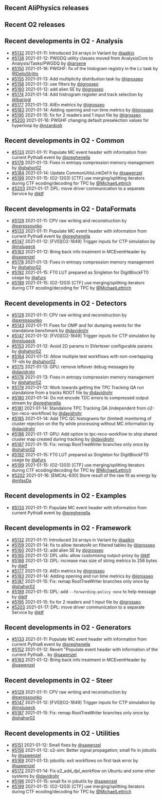 ## Recent AliPhysics releases
## Recent O2 releases
## Recent developments in O2 - Analysis
- [#5132](https://github.com/AliceO2Group/AliceO2/pull/5132) 2021-01-11: Introduced 2d arrays in Variant by [@aalkin](https://github.com/aalkin)
- [#5138](https://github.com/AliceO2Group/AliceO2/pull/5138) 2021-01-12: PWGDQ utility classes moved from AnalysisCore to Analysis/Tasks/PWGDQ by [@iarsene](https://github.com/iarsene)
- [#5150](https://github.com/AliceO2Group/AliceO2/pull/5150) 2021-01-16: PWGHF: fix of the histogram registry in the Lc task by [@DelloStritto](https://github.com/DelloStritto)
- [#5155](https://github.com/AliceO2Group/AliceO2/pull/5155) 2021-01-13: Add multiplicity distribution task by [@jgrosseo](https://github.com/jgrosseo)
- [#5158](https://github.com/AliceO2Group/AliceO2/pull/5158) 2021-01-13: use filters by [@jgrosseo](https://github.com/jgrosseo)
- [#5160](https://github.com/AliceO2Group/AliceO2/pull/5160) 2021-01-12: add alien SE by [@jgrosseo](https://github.com/jgrosseo)
- [#5174](https://github.com/AliceO2Group/AliceO2/pull/5174) 2021-01-14: Add histrogram register and track selection by [@lbariogl](https://github.com/lbariogl)
- [#5177](https://github.com/AliceO2Group/AliceO2/pull/5177) 2021-01-13: AliEn metrics by [@jgrosseo](https://github.com/jgrosseo)
- [#5183](https://github.com/AliceO2Group/AliceO2/pull/5183) 2021-01-14: Adding opening and run time metrics by [@jgrosseo](https://github.com/jgrosseo)
- [#5195](https://github.com/AliceO2Group/AliceO2/pull/5195) 2021-01-15: fix for 2 readers and 1 input file by [@jgrosseo](https://github.com/jgrosseo)
- [#5200](https://github.com/AliceO2Group/AliceO2/pull/5200) 2021-01-16: PWGHF changing default preselection values for hyperloop by [@nzardosh](https://github.com/nzardosh)
## Recent developments in O2 - Common
- [#5133](https://github.com/AliceO2Group/AliceO2/pull/5133) 2021-01-11: Populate MC event header with information from current Pythia8 event by [@preghenella](https://github.com/preghenella)
- [#5178](https://github.com/AliceO2Group/AliceO2/pull/5178) 2021-01-13: Fixes in entropy compression memory management by [@shahor02](https://github.com/shahor02)
- [#5184](https://github.com/AliceO2Group/AliceO2/pull/5184) 2021-01-14: Update CommonUtilsLinkDef.h by [@sawenzel](https://github.com/sawenzel)
- [#5199](https://github.com/AliceO2Group/AliceO2/pull/5199) 2021-01-15: (O2-1203) [CTF] use merging/splitting iterators during CTF ecoding/decoding for TPC   by [@MichaelLettrich](https://github.com/MichaelLettrich)
- [#5203](https://github.com/AliceO2Group/AliceO2/pull/5203) 2021-01-17: DPL: move driver communication to a separate Service by [@ktf](https://github.com/ktf)
## Recent developments in O2 - DataFormats
- [#5129](https://github.com/AliceO2Group/AliceO2/pull/5129) 2021-01-11: CPV raw writing and reconstruction by [@peressounko](https://github.com/peressounko)
- [#5133](https://github.com/AliceO2Group/AliceO2/pull/5133) 2021-01-11: Populate MC event header with information from current Pythia8 event by [@preghenella](https://github.com/preghenella)
- [#5147](https://github.com/AliceO2Group/AliceO2/pull/5147) 2021-01-12: [FV0][O2-1849] Trigger inputs for CTP simulation by [@mslupeck](https://github.com/mslupeck)
- [#5163](https://github.com/AliceO2Group/AliceO2/pull/5163) 2021-01-12: Bring back info treatment in MCEventHeader by [@sawenzel](https://github.com/sawenzel)
- [#5178](https://github.com/AliceO2Group/AliceO2/pull/5178) 2021-01-13: Fixes in entropy compression memory management by [@shahor02](https://github.com/shahor02)
- [#5192](https://github.com/AliceO2Group/AliceO2/pull/5192) 2021-01-15: FT0 LUT prepared as Singleton for DigitBlockFT0 usage by [@afurs](https://github.com/afurs)
- [#5199](https://github.com/AliceO2Group/AliceO2/pull/5199) 2021-01-15: (O2-1203) [CTF] use merging/splitting iterators during CTF ecoding/decoding for TPC   by [@MichaelLettrich](https://github.com/MichaelLettrich)
## Recent developments in O2 - Detectors
- [#5129](https://github.com/AliceO2Group/AliceO2/pull/5129) 2021-01-11: CPV raw writing and reconstruction by [@peressounko](https://github.com/peressounko)
- [#5143](https://github.com/AliceO2Group/AliceO2/pull/5143) 2021-01-11: Fixes for OMP and for dumping events for the standalone benchmark by [@davidrohr](https://github.com/davidrohr)
- [#5147](https://github.com/AliceO2Group/AliceO2/pull/5147) 2021-01-12: [FV0][O2-1849] Trigger inputs for CTP simulation by [@mslupeck](https://github.com/mslupeck)
- [#5153](https://github.com/AliceO2Group/AliceO2/pull/5153) 2021-01-12: Avoid 2D params in SVertexer configurable params by [@shahor02](https://github.com/shahor02)
- [#5164](https://github.com/AliceO2Group/AliceO2/pull/5164) 2021-01-13: Allow multiple test workflows with non-overlapping TF-ids by [@shahor02](https://github.com/shahor02)
- [#5175](https://github.com/AliceO2Group/AliceO2/pull/5175) 2021-01-13: GPU: remove leftover debug messages by [@davidrohr](https://github.com/davidrohr)
- [#5178](https://github.com/AliceO2Group/AliceO2/pull/5178) 2021-01-13: Fixes in entropy compression memory management by [@shahor02](https://github.com/shahor02)
- [#5179](https://github.com/AliceO2Group/AliceO2/pull/5179) 2021-01-13: Work towards getting the TPC Tracking QA run standalone from a tracks ROOT file by [@davidrohr](https://github.com/davidrohr)
- [#5180](https://github.com/AliceO2Group/AliceO2/pull/5180) 2021-01-14: Do not encode TDC errors to compressed output stream by [@preghenella](https://github.com/preghenella)
- [#5181](https://github.com/AliceO2Group/AliceO2/pull/5181) 2021-01-14: Standalone TPC Tracking QA (independent from o2-tpc-reco-workflow) by [@davidrohr](https://github.com/davidrohr)
- [#5185](https://github.com/AliceO2Group/AliceO2/pull/5185) 2021-01-14: Add TPC QC histograms for (limited) monitoring of cluster rejection on the fly while processing without MC information by [@davidrohr](https://github.com/davidrohr)
- [#5186](https://github.com/AliceO2Group/AliceO2/pull/5186) 2021-01-17: GPU: Add option to tpc-reco-workflow to ship shared cluster map created during tracking by [@davidrohr](https://github.com/davidrohr)
- [#5187](https://github.com/AliceO2Group/AliceO2/pull/5187) 2021-01-15: Fix: remap RootTreeWriter branches only once by [@shahor02](https://github.com/shahor02)
- [#5192](https://github.com/AliceO2Group/AliceO2/pull/5192) 2021-01-15: FT0 LUT prepared as Singleton for DigitBlockFT0 usage by [@afurs](https://github.com/afurs)
- [#5199](https://github.com/AliceO2Group/AliceO2/pull/5199) 2021-01-15: (O2-1203) [CTF] use merging/splitting iterators during CTF ecoding/decoding for TPC   by [@MichaelLettrich](https://github.com/MichaelLettrich)
- [#5202](https://github.com/AliceO2Group/AliceO2/pull/5202) 2021-01-16: [EMCAL-630] Store result of the raw fit as energy by [@mfasDa](https://github.com/mfasDa)
## Recent developments in O2 - Examples
- [#5133](https://github.com/AliceO2Group/AliceO2/pull/5133) 2021-01-11: Populate MC event header with information from current Pythia8 event by [@preghenella](https://github.com/preghenella)
## Recent developments in O2 - Framework
- [#5132](https://github.com/AliceO2Group/AliceO2/pull/5132) 2021-01-11: Introduced 2d arrays in Variant by [@aalkin](https://github.com/aalkin)
- [#5159](https://github.com/AliceO2Group/AliceO2/pull/5159) 2021-01-14: fix to allow iteratorAt on filtered tables by [@jgrosseo](https://github.com/jgrosseo)
- [#5160](https://github.com/AliceO2Group/AliceO2/pull/5160) 2021-01-12: add alien SE by [@jgrosseo](https://github.com/jgrosseo)
- [#5165](https://github.com/AliceO2Group/AliceO2/pull/5165) 2021-01-13: DPL utils: allow customising output-proxy by [@ktf](https://github.com/ktf)
- [#5168](https://github.com/AliceO2Group/AliceO2/pull/5168) 2021-01-13: DPL: increase max size of string metrics to 256 bytes by [@ktf](https://github.com/ktf)
- [#5177](https://github.com/AliceO2Group/AliceO2/pull/5177) 2021-01-13: AliEn metrics by [@jgrosseo](https://github.com/jgrosseo)
- [#5183](https://github.com/AliceO2Group/AliceO2/pull/5183) 2021-01-14: Adding opening and run time metrics by [@jgrosseo](https://github.com/jgrosseo)
- [#5187](https://github.com/AliceO2Group/AliceO2/pull/5187) 2021-01-15: Fix: remap RootTreeWriter branches only once by [@shahor02](https://github.com/shahor02)
- [#5189](https://github.com/AliceO2Group/AliceO2/pull/5189) 2021-01-15: DPL: add `--forwarding-policy none` to help message by [@ktf](https://github.com/ktf)
- [#5195](https://github.com/AliceO2Group/AliceO2/pull/5195) 2021-01-15: fix for 2 readers and 1 input file by [@jgrosseo](https://github.com/jgrosseo)
- [#5203](https://github.com/AliceO2Group/AliceO2/pull/5203) 2021-01-17: DPL: move driver communication to a separate Service by [@ktf](https://github.com/ktf)
## Recent developments in O2 - Generators
- [#5133](https://github.com/AliceO2Group/AliceO2/pull/5133) 2021-01-11: Populate MC event header with information from current Pythia8 event by [@preghenella](https://github.com/preghenella)
- [#5152](https://github.com/AliceO2Group/AliceO2/pull/5152) 2021-01-12: Revert "Populate event header with information of the current Pythia8… by [@sawenzel](https://github.com/sawenzel)
- [#5163](https://github.com/AliceO2Group/AliceO2/pull/5163) 2021-01-12: Bring back info treatment in MCEventHeader by [@sawenzel](https://github.com/sawenzel)
## Recent developments in O2 - Steer
- [#5129](https://github.com/AliceO2Group/AliceO2/pull/5129) 2021-01-11: CPV raw writing and reconstruction by [@peressounko](https://github.com/peressounko)
- [#5147](https://github.com/AliceO2Group/AliceO2/pull/5147) 2021-01-12: [FV0][O2-1849] Trigger inputs for CTP simulation by [@mslupeck](https://github.com/mslupeck)
- [#5187](https://github.com/AliceO2Group/AliceO2/pull/5187) 2021-01-15: Fix: remap RootTreeWriter branches only once by [@shahor02](https://github.com/shahor02)
## Recent developments in O2 - Utilities
- [#5151](https://github.com/AliceO2Group/AliceO2/pull/5151) 2021-01-12: Small fixes by [@sawenzel](https://github.com/sawenzel)
- [#5156](https://github.com/AliceO2Group/AliceO2/pull/5156) 2021-01-12: o2-sim: Better signal propagation; small fix in jobutils by [@sawenzel](https://github.com/sawenzel)
- [#5169](https://github.com/AliceO2Group/AliceO2/pull/5169) 2021-01-13: jobutils: exit workflows on first task error by [@sawenzel](https://github.com/sawenzel)
- [#5172](https://github.com/AliceO2Group/AliceO2/pull/5172) 2021-01-14: Fix o2_add_dpl_workflow on Ubuntu and some other systems by [@davidrohr](https://github.com/davidrohr)
- [#5196](https://github.com/AliceO2Group/AliceO2/pull/5196) 2021-01-15: small fix in jobutils by [@sawenzel](https://github.com/sawenzel)
- [#5199](https://github.com/AliceO2Group/AliceO2/pull/5199) 2021-01-15: (O2-1203) [CTF] use merging/splitting iterators during CTF ecoding/decoding for TPC   by [@MichaelLettrich](https://github.com/MichaelLettrich)
